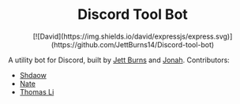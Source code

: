<div align="center">
    <h1>Discord Tool Bot</h1>
    [![David](https://img.shields.io/david/expressjs/express.svg)](https://github.com/JettBurns14/Discord-tool-bot)
</div>

A utility bot for Discord, built by [Jett Burns](https://github.com/JettBurns14) and [Jonah](https://github.com/Dopest-Pleb).
Contributors:
- [Shdaow](https://github.com/ShadowKA)
- [Nate](https://github.com/OctoAvenger)
- [Thomas Li](https://github.com/NovaSagittarii)
